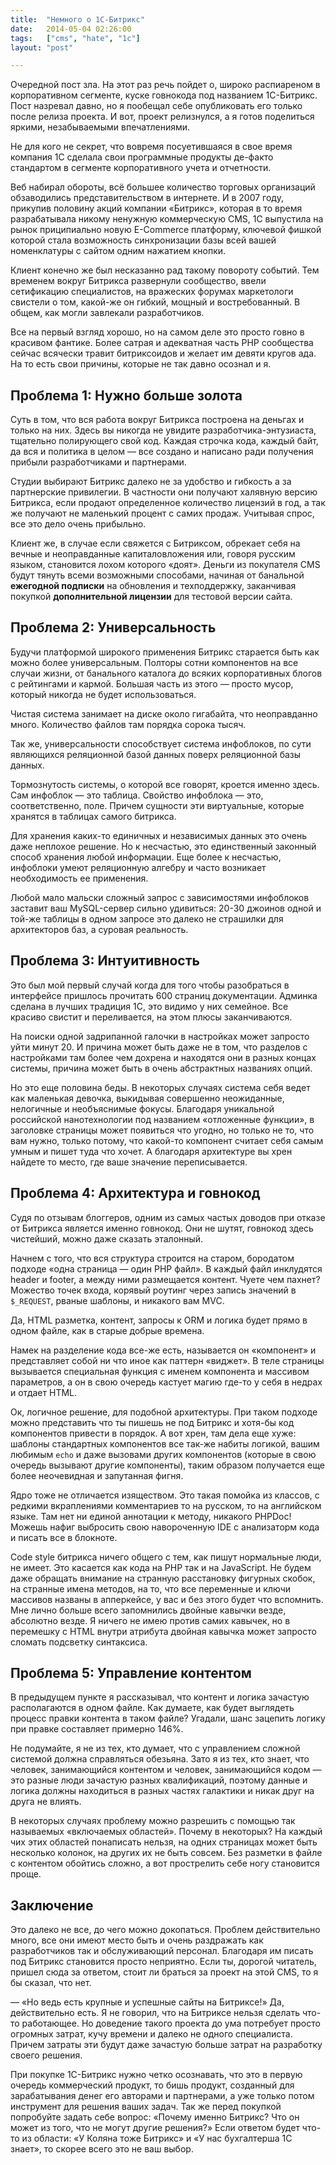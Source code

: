 ```yaml
---
title:  "Немного о 1С-Битрикс"
date:   2014-05-04 02:26:00
tags:   ["cms", "hate", "1c"]
layout: "post"

---
```


Очередной пост зла. На этот раз речь пойдет о, широко распиареном в корпоративном сегменте, куске говнокода под названием 1С-Битрикс. Пост назревал давно, но я пообещал себе опубликовать его только после релиза проекта. И вот, проект релизнулся, а я готов поделиться яркими, незабываемыми впечатлениями.

<!-- cut -->

Не для кого не секрет, что вовремя посуетившаяся в свое время компания 1С сделала свои программные продукты де-факто стандартом в сегменте корпоративного учета и отчетности.

Веб набирал обороты, всё большее количество торговых организаций обзаводились представительством в интернете. И в 2007 году, прикупив половину акций компании «Битрикс», которая в то время разрабатывала никому ненужную коммерческую CMS, 1С выпустила на рынок приципиально новую E-Commerce платформу, ключевой фишкой которой стала возможность синхронизации базы всей вашей номенклатуры с сайтом одним нажатием кнопки.

Клиент конечно же был несказанно рад такому повороту событий. Тем временем вокруг Битрикса развернули сообщество, ввели сетификацию специалистов, на вражеских форумах маркетологи свистели о том, какой-же он гибкий, мощный и востребованный. В общем, как могли завлекали разработчиков.

Все на первый взгляд хорошо, но на самом деле это просто говно в красивом фантике. Более сатрая и адекватная часть PHP сообщества сейчас всячески травит битриксоидов и желает им девяти кругов ада. На то есть свои причины, которые не так давно осознал и я.

## Проблема 1: Нужно больше золота

Суть в том, что вся работа вокруг Битрикса построена на деньгах и только на них. Здесь вы никогда не увидите разработчика-энтузиаста, тщательно полирующего свой код. Каждая строчка кода, каждый байт, да вся и политика в целом — все создано и написано ради получения прибыли разработчиками и партнерами.

Студии выбирают Битрикс далеко не за удобство и гибкость а за партнерские привилегии. В частности они получают халявную версию Битрикса, если продают определенное количество лицензий в год, а так же получают не маленький процент с самих продаж. Учитывая спрос, все это дело очень прибыльно.

Клиент же, в случае если свяжется с Битриксом, обрекает себя на вечные и неоправданные капиталовложения или, говоря русским языком, становится лохом которого «доят». Деньги из покупателя CMS будут тянуть всеми возможными способами, начиная от банальной **ежегодной подписки** на обновления и техподдержку, заканчивая покупкой **дополнительной лицензии** для тестовой версии сайта.

## Проблема 2: Универсальность

Будучи платформой широкого применения Битрикс старается быть как можно более универсальным. Полторы сотни компонентов на все случаи жизни, от банального каталога до всяких корпоративных блогов с рейтингами и кармой. Большая часть из этого — просто мусор, который никогда не будет использоваться.

Чистая система занимает на диске около гигабайта, что неоправданно много. Количество файлов там порядка сорока тысяч.

Так же, универсальности способствует система инфоблоков, по сути являющихся реляционной базой данных поверх реляционной базы данных.

Тормознутость системы, о которой все говорят, кроется именно здесь. Сам инфоблок — это таблица. Свойство инфоблока — это, соответственно, поле. Причем сущности эти виртуальные, которые хранятся в таблицах самого битрикса.

Для хранения каких-то единичных и независимых данных это очень даже неплохое решение. Но к несчастью, это единственный законный способ хранения любой информации. Еще более к несчастью, инфоблоки умеют реляционную алгебру и часто возникает необходимость ее применения.

Любой мало мальски сложный запрос с зависимостями инфоблоков заставит ваш MySQL-сервер сильно удивиться: 20-30 джоинов одной и той-же таблицы в одном запросе это далеко не страшилки для архитекторов баз, а суровая реальность.

## Проблема 3: Интуитивность

Это был мой первый случай когда для того чтобы разобраться в интерфейсе пришлось прочитать 600 страниц документации. Админка сделана в лучших традиция 1С, это видимо у них семейное. Все красиво свистит и переливается, на этом плюсы заканчиваются.

На поиски одной задрипанной галочки в настройках может запросто уйти минут 20. И причина может быть даже не в том, что разделов с настройками там более чем дохрена и находятся они в разных концах системы, причина может быть в очень абстрактных названиях опций.

Но это еще половина беды. В некоторых случаях система себя ведет как маленькая девочка, выкидывая совершенно неожиданные, нелогичные и необъяснимые фокусы. Благодаря уникальной российской нанотехнологии под названием «отложенные функции», в заголовке страницы может появиться что угодно, но только не то, что вам нужно, только потому, что какой-то компонент считает себя самым умным и пишет туда что хочет. А благодаря архитектуре вы хрен найдете то место, где ваше значение переписывается.

## Проблема 4: Архитектура и говнокод

Судя по отзывам блоггеров, одним из самых частых доводов при отказе от Битрикса является именно говнокод. Они не шутят, говнокод здесь чистейший, можно даже сказать эталонный.

Начнем с того, что вся структура строится на старом, бородатом подходе «одна страница — один PHP файл». В каждый файл инклудятся header и footer, а между ними размещается контент. Чуете чем пахнет? Можество точек входа, корявый роутинг через запись значений в `$_REQUEST`, рваные шаблоны, и никакого вам MVC.

Да, HTML разметка, контент, запросы к ORM и логика будет прямо в одном файле, как в старые добрые времена.

Намек на разделение кода все-же есть, называется он «компонент» и представляет собой ни что иное как паттерн «виджет». В теле страницы вызывается специальная функция с именем компонента и массивом параметров, а он в свою очередь кастует магию где-то у себя в недрах и отдает HTML.

Ок, логичное решение, для подобной архитектуры. При таком подходе можно представить что ты пишешь не под Битрикс и хотя-бы код компонентов привести в порядок. А вот хрен, там дела еще хуже: шаблоны стандартных компонентов все так-же набиты логикой, вашим любимым `echo` и даже вызовами других компонентов (которые в свою очередь вызывают другие компоненты), таким образом получается еще более неочевидная и запутанная фигня.

Ядро тоже не отличается изяществом. Это такая помойка из классов, с редкими вкраплениями комментариев то на русском, то на английском языке. Там нет ни единой аннотации к методу, никакого PHPDoc! Можешь нафиг выбросить свою навороченную IDE с анализаторм кода и писать все в блокноте.

Code style битрикса ничего общего с тем, как пишут нормальные люди, не имеет. Это касается как кода на PHP так и на JavaScript. Не будем даже обращать внимание на странную расстановку фигурных скобок, на странные имена методов, на то, что все переменные и ключи массивов названы в апперкейсе, у вас и без этого будет что вспомнить. Мне лично больше всего запомнились двойные кавычки везде, абсолютно везде. Я ничего не имею против самих кавычек, но в перемешку с HTML внутри атрибута двойная кавычка может запросто сломать подсветку синтаксиса.

## Проблема 5: Управление контентом

В предыдущем пункте я рассказывал, что контент и логика зачастую располагаются в одном файле. Как думаете, как будет выглядеть процесс правки контента в таком файле? Угадали, шанс зацепить логику при правке составляет примерно 146%. 

Не подумайте, я не из тех, кто думает, что с управлением сложной системой должна справляться обезьяна. Зато я из тех, кто знает, что человек, занимающийся контентом и человек, занимающийся кодом — это разные люди зачастую разных квалификаций, поэтому данные и логика должны находиться в разных частях галактики и никак друг на друга не влиять.

В некоторых случаях проблему можно разрешить с помощью так называемых «включаемых областей». Почему в некоторых? На каждый чих этих областей понаписать нельзя, на одних страницах может быть несколько колонок, на других их не быть совсем. Без разметки в файле с контентом обойтись сложно, а вот прострелить себе ногу становится проще.

## Заключение

Это далеко не все, до чего можно докопаться. Проблем действительно много, все они имеют место быть и очень раздражать как разработчиков так и обслуживающий персонал. Благодаря им писать под Битрикс становится просто неприятно. Если ты, дорогой читатель, пришел сюда за ответом, стоит ли браться за проект на этой CMS, то я бы сказал, что нет.

— «Но ведь есть крупные и успешные сайты на Битриксе!» Да, действительно есть. Я не говорил, что на Битриксе нельзя сделать что-то работающее. Но доведение такого проекта до ума потребует просто огромных затрат, кучу времени и далеко не одного специалиста. Причем затраты эти будут даже зачастую больше затрат на разработку своего решения.

При покупке 1С-Битрикс нужно четко осознавать, что это в первую очередь коммерческий продукт, то бишь продукт, созданный для зарабатывания денег его авторами и партнерами, а уже только потом инструмент для решения ваших задач. Так же перед покупкой попробуйте задать себе вопрос: «Почему именно Битрикс? Что он может из того, что не могут другие решения?» Если ответом будет что-то из области: «У Коляна тоже Битрикс» и «У нас бухгалтерша 1С знает», то скорее всего это не ваш выбор.
